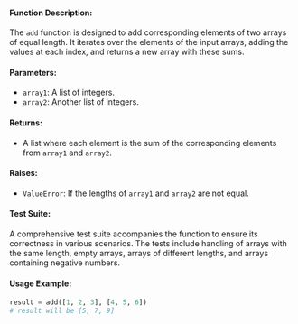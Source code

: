 #### Function Description:
The `add` function is designed to add corresponding elements of two arrays of equal length. It iterates over the elements of the input arrays, adding the values at each index, and returns a new array with these sums.

#### Parameters:
- `array1`: A list of integers.
- `array2`: Another list of integers.

#### Returns:
- A list where each element is the sum of the corresponding elements from `array1` and `array2`.

#### Raises:
- `ValueError`: If the lengths of `array1` and `array2` are not equal.

#### Test Suite:
A comprehensive test suite accompanies the function to ensure its correctness in various scenarios. The tests include handling of arrays with the same length, empty arrays, arrays of different lengths, and arrays containing negative numbers.

#### Usage Example:
```python
result = add([1, 2, 3], [4, 5, 6])
# result will be [5, 7, 9]
```
